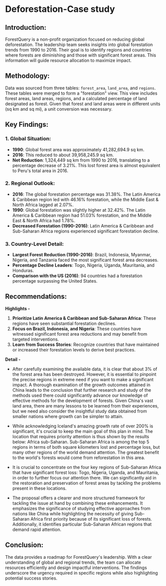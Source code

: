 # Deforestation-Case study

## Introduction:
ForestQuery is a non-profit organization focused on reducing global deforestation. The leadership team seeks insights into global forestation trends from 1990 to 2016. Their goal is to identify regions and countries where forests are diminishing and those with significant forest areas. This information will guide resource allocation to maximize impact.

## Methodology:
Data was sourced from three tables: `forest_area`, `land_area`, and `regions`. These tables were merged to form a "forestation" view. This view includes forest areas, land areas, regions, and a calculated percentage of land designated as forest. Given that forest and land areas were in different units (sq km and sq mi), a unit conversion was necessary.

## Key Findings:

### 1. Global Situation:
- **1990**: Global forest area was approximately 41,282,694.9 sq km.
- **2016**: This reduced to about 39,958,245.9 sq km.
- **Net Reduction**: 1,324,449 sq km from 1990 to 2016, translating to a percentage decrease of 3.21%. This lost forest area is almost equivalent to Peru's total area in 2016.

### 2. Regional Outlook:
- **2016**: The global forestation percentage was 31.38%. The Latin America & Caribbean region led with 46.16% forestation, while the Middle East & North Africa lagged at 2.07%.
- **1990**: Global forestation was slightly higher at 32.42%. The Latin America & Caribbean region had 51.03% forestation, and the Middle East & North Africa had 1.78%.
- **Decreased Forestation (1990-2016)**: Latin America & Caribbean and Sub-Saharan Africa regions experienced significant forestation decline.

### 3. Country-Level Detail:
- **Largest Forest Reduction (1990-2016)**: Brazil, Indonesia, Myanmar, Nigeria, and Tanzania faced the most significant forest area decreases.
- **Percentage Decline Leaders**: Togo, Nigeria, Uganda, Mauritania, and Honduras.
- **Comparison with the US (2016)**: 94 countries had a forestation percentage surpassing the United States.

## Recommendations:
  **Highlights -**
1. **Prioritize Latin America & Caribbean and Sub-Saharan Africa**: These regions have seen substantial forestation declines.
2. **Focus on Brazil, Indonesia, and Nigeria**: These countries have witnessed significant forest area reductions and may benefit from targeted interventions.
3. **Learn from Success Stories**: Recognize countries that have maintained or increased their forestation levels to derive best practices.
 
**Detail -**
  
- After carefully examining the available data, it is clear that about 3% of the forest area has been destroyed. However, it is essential to pinpoint the precise regions in extreme need if you want to make a significant impact. A thorough examination of the growth outcomes attained in China leads to the conclusion that further research and study of the methods used there could significantly advance our knowledge of effective methods for the development of forests. Given China's vast land area, there are many lessons to be learned from their experiences, but we need also consider the insightful study data obtained from smaller nations where growth can be simpler to attain.

- While acknowledging Iceland's amazing growth rate of over 200% is significant, it's crucial to keep the main goal of this plan in mind. The location that requires priority attention is thus shown by the results below: Africa sub-Saharan. Sub-Saharan Africa is among the top 5 regions in terms of both square kilometers lost and percentage loss, but many other regions of the world demand attention. The greatest benefit to the world's forests would come from reforestation in this area.

- It is crucial to concentrate on the four key regions of Sub-Saharan Africa that have significant forest loss: Togo, Nigeria, Uganda, and Mauritania, in order to further focus our attention there. We can significantly aid in the restoration and preservation of forest areas by tackling the problems present in these locations.

- The proposal offers a clearer and more structured framework for tackling the issue at hand by combining these enhancements. It emphasizes the significance of studying effective approaches from nations like China while highlighting the necessity of giving Sub-Saharan Africa first priority because of its significant loss of forests. Additionally, it identifies particular Sub-Saharan African regions that demand rapid attention.

## Conclusion:
The data provides a roadmap for ForestQuery's leadership. With a clear understanding of global and regional trends, the team can allocate resources efficiently and design impactful interventions. The findings underscore the urgency required in specific regions while also highlighting potential success stories.
